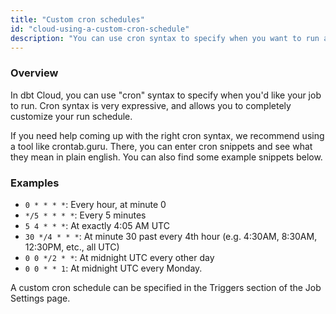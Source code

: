 ```yaml
---
title: "Custom cron schedules"
id: "cloud-using-a-custom-cron-schedule"
description: "You can use cron syntax to specify when you want to run a job."
---
```


### Overview
In dbt Cloud, you can use "cron" syntax to specify when you'd like your job to run. Cron syntax is very expressive, and allows you to completely customize your run schedule.

If you need help coming up with the right cron syntax, we recommend using a tool like crontab.guru. There, you can enter cron snippets and see what they mean in plain english. You can also find some example snippets below.

### Examples

- `0 * * * *`: Every hour, at minute 0
- `*/5 * * * *`: Every 5 minutes
- `5 4 * * *`: At exactly 4:05 AM UTC
- `30 */4 * * *`: At minute 30 past every 4th hour (e.g. 4:30AM, 8:30AM, 12:30PM, etc., all UTC)
- `0 0 */2 * *`: At midnight UTC every other day
- `0 0 * * 1`: At midnight UTC every Monday.

A custom cron schedule can be specified in the Triggers section of the Job Settings page.

<Lightbox src="/img/docs/dbt-cloud/using-dbt-cloud/d43d5e6-job-schedule.gif" title="Select 'custom cron schedule' to supply a cron schedule for your dbt job."/>
